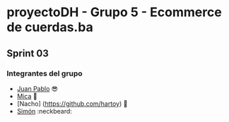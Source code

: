 # proyectoDH - Grupo 5 - Ecommerce de cuerdas.ba

## Sprint 03

### Integrantes del grupo

* [Juan Pablo](https://github.com/juampidalmo) :sunglasses:
* [Mica](https://github.com/micafreue) :raising_hand:
* [Nacho] (https://github.com/hartoy) :grimacing:
* [Simón](https://github.com/simonyagas) :neckbeard:


